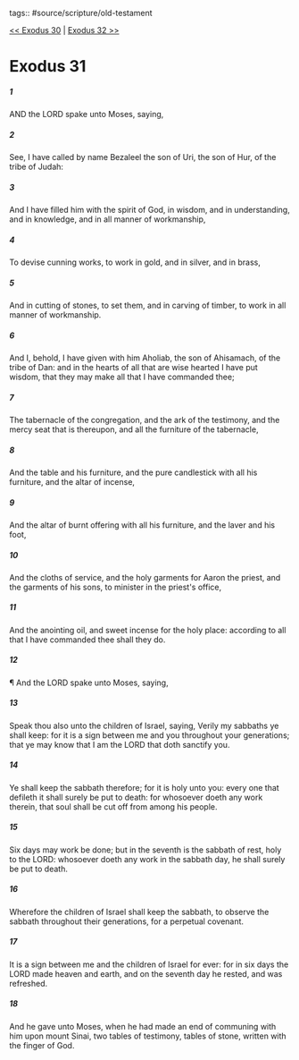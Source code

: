 tags:: #source/scripture/old-testament

[<< Exodus 30](/old-testament/02_Exodus/Exodus_30.md) | [Exodus 32 >>](/old-testament/02_Exodus/Exodus_32.md)

# Exodus 31

##### 1

AND the LORD spake unto Moses, saying,

##### 2

See, I have called by name Bezaleel the son of Uri, the son of Hur, of the tribe of Judah:

##### 3

And I have filled him with the spirit of God, in wisdom, and in understanding, and in knowledge, and in all manner of workmanship,

##### 4

To devise cunning works, to work in gold, and in silver, and in brass,

##### 5

And in cutting of stones, to set them, and in carving of timber, to work in all manner of workmanship.

##### 6

And I, behold, I have given with him Aholiab, the son of Ahisamach, of the tribe of Dan: and in the hearts of all that are wise hearted I have put wisdom, that they may make all that I have commanded thee;

##### 7

The tabernacle of the congregation, and the ark of the testimony, and the mercy seat that is thereupon, and all the furniture of the tabernacle,

##### 8

And the table and his furniture, and the pure candlestick with all his furniture, and the altar of incense,

##### 9

And the altar of burnt offering with all his furniture, and the laver and his foot,

##### 10

And the cloths of service, and the holy garments for Aaron the priest, and the garments of his sons, to minister in the priest's office,

##### 11

And the anointing oil, and sweet incense for the holy place: according to all that I have commanded thee shall they do.

##### 12

¶ And the LORD spake unto Moses, saying,

##### 13

Speak thou also unto the children of Israel, saying, Verily my sabbaths ye shall keep: for it is a sign between me and you throughout your generations; that ye may know that I am the LORD that doth sanctify you.

##### 14

Ye shall keep the sabbath therefore; for it is holy unto you: every one that defileth it shall surely be put to death: for whosoever doeth any work therein, that soul shall be cut off from among his people.

##### 15

Six days may work be done; but in the seventh is the sabbath of rest, holy to the LORD: whosoever doeth any work in the sabbath day, he shall surely be put to death.

##### 16

Wherefore the children of Israel shall keep the sabbath, to observe the sabbath throughout their generations, for a perpetual covenant.

##### 17

It is a sign between me and the children of Israel for ever: for in six days the LORD made heaven and earth, and on the seventh day he rested, and was refreshed.

##### 18

And he gave unto Moses, when he had made an end of communing with him upon mount Sinai, two tables of testimony, tables of stone, written with the finger of God.
